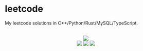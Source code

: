 # leetcode
My leetcode solutions in C++/Python/Rust/MySQL/TypeScript.

<div align="center">
<br/>
<img src="https://img.shields.io/badge/Solved-685/3199%20=%2021%25-blue.svg?style=flat-square" />
<br/>
<img src="https://img.shields.io/badge/Easy-284/807-5CB85D.svg?style=flat-square" />
<img src="https://img.shields.io/badge/Medium-313/1679-F0AE4E.svg?style=flat-square" />
<img src="https://img.shields.io/badge/Hard-88/713-D95450.svg?style=flat-square" />
</div>